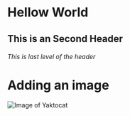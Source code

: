 # Hellow World
## This is an Second Header
###### This is last level of the header

# Adding an image
![Image of Yaktocat](https://octodex.github.com/images/yaktocat.png)
